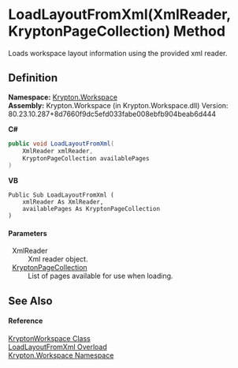 # LoadLayoutFromXml(XmlReader, KryptonPageCollection) Method


Loads workspace layout information using the provided xml reader.



## Definition
**Namespace:** <a href="0dbf488f-9676-a1e5-a949-1b4bcea03d52.md">Krypton.Workspace</a>  
**Assembly:** Krypton.Workspace (in Krypton.Workspace.dll) Version: 80.23.10.287+8d7660f9dc5efd033fabe008ebfb904beab6d444

**C#**
``` C#
public void LoadLayoutFromXml(
	XmlReader xmlReader,
	KryptonPageCollection availablePages
)
```
**VB**
``` VB
Public Sub LoadLayoutFromXml ( 
	xmlReader As XmlReader,
	availablePages As KryptonPageCollection
)
```



#### Parameters
<dl><dt>  XmlReader</dt><dd>Xml reader object.</dd><dt>  <a href="aa191959-9fda-d1f2-d8e9-3912d7654c1c.md">KryptonPageCollection</a></dt><dd>List of pages available for use when loading.</dd></dl>

## See Also


#### Reference
<a href="a977050a-c9d5-1360-9b5d-5a07a77ae65c.md">KryptonWorkspace Class</a>  
<a href="161fc766-793c-3ec1-c569-8e488de6231f.md">LoadLayoutFromXml Overload</a>  
<a href="0dbf488f-9676-a1e5-a949-1b4bcea03d52.md">Krypton.Workspace Namespace</a>  
